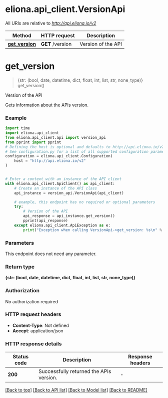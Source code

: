 # eliona.api_client.VersionApi

All URIs are relative to *http://api.eliona.io/v2*

Method | HTTP request | Description
------------- | ------------- | -------------
[**get_version**](VersionApi.md#get_version) | **GET** /version | Version of the API


# **get_version**
> {str: (bool, date, datetime, dict, float, int, list, str, none_type)} get_version()

Version of the API

Gets information about the APIs version.

### Example


```python
import time
import eliona.api_client
from eliona.api_client.api import version_api
from pprint import pprint
# Defining the host is optional and defaults to http://api.eliona.io/v2
# See configuration.py for a list of all supported configuration parameters.
configuration = eliona.api_client.Configuration(
    host = "http://api.eliona.io/v2"
)


# Enter a context with an instance of the API client
with eliona.api_client.ApiClient() as api_client:
    # Create an instance of the API class
    api_instance = version_api.VersionApi(api_client)

    # example, this endpoint has no required or optional parameters
    try:
        # Version of the API
        api_response = api_instance.get_version()
        pprint(api_response)
    except eliona.api_client.ApiException as e:
        print("Exception when calling VersionApi->get_version: %s\n" % e)
```


### Parameters
This endpoint does not need any parameter.

### Return type

**{str: (bool, date, datetime, dict, float, int, list, str, none_type)}**

### Authorization

No authorization required

### HTTP request headers

 - **Content-Type**: Not defined
 - **Accept**: application/json


### HTTP response details

| Status code | Description | Response headers |
|-------------|-------------|------------------|
**200** | Successfully returned the APIs version. |  -  |

[[Back to top]](#) [[Back to API list]](../README.md#documentation-for-api-endpoints) [[Back to Model list]](../README.md#documentation-for-models) [[Back to README]](../README.md)

